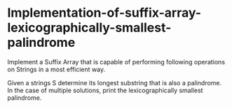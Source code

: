 # Implementation-of-suffix-array-lexicographically-smallest-palindrome

Implement a Suffix Array that is capable of performing following operations on Strings in a
most efficient way.

Given a strings S determine its longest substring that is also a palindrome. In the
case of multiple solutions, print the lexicographically smallest palindrome.
